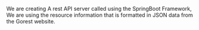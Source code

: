 We are creating A rest API server called using the SpringBoot Framework,
We are using the resource information that is formatted in JSON data from the Gorest website.